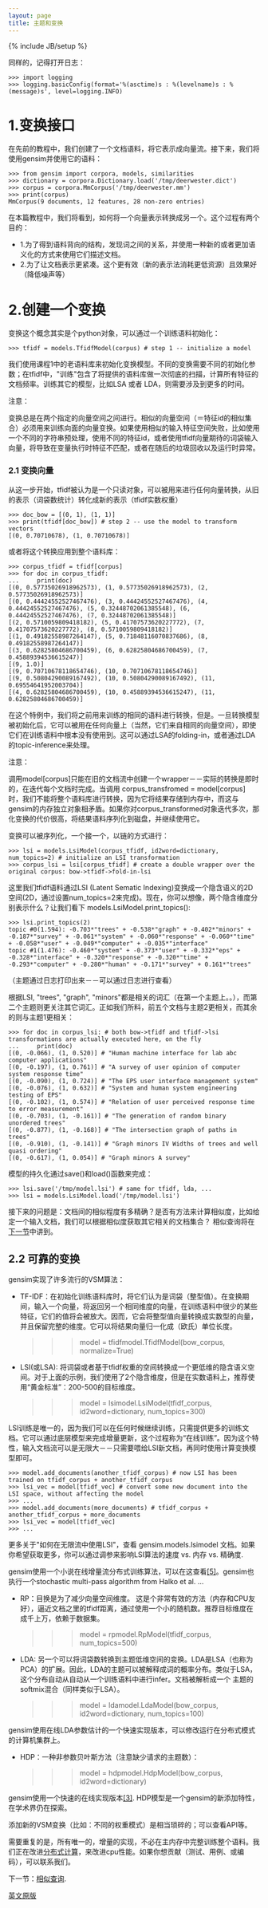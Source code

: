 ```yaml
---
layout: page
title: 主题和变换 
---
```

{% include JB/setup %}

同样的，记得打开日志：

    >>> import logging
    >>> logging.basicConfig(format='%(asctime)s : %(levelname)s : %(message)s', level=logging.INFO)

# 1.变换接口

在先前的教程中，我们创建了一个文档语料，将它表示成向量流。接下来，我们将使用gensim并使用它的语料：

    >>> from gensim import corpora, models, similarities
    >>> dictionary = corpora.Dictionary.load('/tmp/deerwester.dict')
    >>> corpus = corpora.MmCorpus('/tmp/deerwester.mm')
    >>> print(corpus)
    MmCorpus(9 documents, 12 features, 28 non-zero entries)

在本篇教程中，我们将看到，如何将一个向量表示转换成另一个。这个过程有两个目的：

- 1.为了得到语料背向的结构，发现词之间的关系，并使用一种新的或者更加语义化的方式来使用它们描述文档。
- 2.为了让文档表示更紧凑。这个更有效（新的表示法消耗更低资源）且效果好（降低噪声等）

# 2.创建一个变换

变换这个概念其实是个python对象，可以通过一个训练语料初始化：

    >>> tfidf = models.TfidfModel(corpus) # step 1 -- initialize a model

我们使用课程1中的老语料库来初始化变换模型。不同的变换需要不同的初始化参数；在tfidf中，"训练"包含了将提供的语料库做一次彻底的扫描，计算所有特征的文档频率。训练其它的模型，比如LSA 或者 LDA，则需要涉及到更多的时间。

注意：

变换总是在两个指定的向量空间之间进行。相似的向量空间（＝特征id的相似集合）必须用来训练向面的向量变换。如果使用相似的输入特征空间失败，比如使用一个不同的字符串预处理，使用不同的特征id，或者使用tfidf向量期待的词袋输入向量，将导致在变量执行时特征不匹配，或者在随后的垃圾回收以及运行时异常。

### 2.1 变换向量

从这一步开始，tfidf被认为是一个只读对象，可以被用来进行任何向量转换，从旧的表示（词袋数统计）转化成新的表示（tfidf实数权重）

    >>> doc_bow = [(0, 1), (1, 1)]
    >>> print(tfidf[doc_bow]) # step 2 -- use the model to transform vectors
    [(0, 0.70710678), (1, 0.70710678)]

或者将这个转换应用到整个语料库：

    >>> corpus_tfidf = tfidf[corpus]
    >>> for doc in corpus_tfidf:
    ...     print(doc)
    [(0, 0.57735026918962573), (1, 0.57735026918962573), (2, 0.57735026918962573)]
    [(0, 0.44424552527467476), (3, 0.44424552527467476), (4, 0.44424552527467476), (5, 0.32448702061385548), (6, 0.44424552527467476), (7, 0.32448702061385548)]
    [(2, 0.5710059809418182), (5, 0.41707573620227772), (7, 0.41707573620227772), (8, 0.5710059809418182)]
    [(1, 0.49182558987264147), (5, 0.71848116070837686), (8, 0.49182558987264147)]
    [(3, 0.62825804686700459), (6, 0.62825804686700459), (7, 0.45889394536615247)]
    [(9, 1.0)]
    [(9, 0.70710678118654746), (10, 0.70710678118654746)]
    [(9, 0.50804290089167492), (10, 0.50804290089167492), (11, 0.69554641952003704)]
    [(4, 0.62825804686700459), (10, 0.45889394536615247), (11, 0.62825804686700459)]

在这个特例中，我们将之前用来训练的相同的语料进行转换，但是。一旦转换模型被初始化后，它可以被用在任何向量上（当然，它们来自相同的向量空间），即使它们在训练语料中根本没有使用到。这可以通过LSA的folding-in，或者通过LDA的topic-inference来处理。

注意：

调用model[corpus]只能在旧的文档流中创建一个wrapper－－实际的转换是即时的，在迭代每个文档时完成。当调用 corpus_transfromed = model[corpus] 时，我们不能将整个语料库进行转换，因为它将结果存储到内存中，而这与gensim的内存独立对象相矛盾。如果你对corpus_transformed对象迭代多次，那化变换的代价很高，将结果语料序列化到磁盘，并继续使用它。

变换可以被序列化，一个接一个，以链的方式进行：

    >>> lsi = models.LsiModel(corpus_tfidf, id2word=dictionary, num_topics=2) # initialize an LSI transformation
    >>> corpus_lsi = lsi[corpus_tfidf] # create a double wrapper over the original corpus: bow->tfidf->fold-in-lsi

这里我们tfidf语料通过LSI (Latent Sematic Indexing)变换成一个隐含语义的2D空间(2D，通过设置num_topics=2来完成)。现在，你可以想像，两个隐含维度分别表示什么？让我们看下 models.LsiModel.print_topics(): 

    >>> lsi.print_topics(2)
    topic #0(1.594): -0.703*"trees" + -0.538*"graph" + -0.402*"minors" + -0.187*"survey" + -0.061*"system" + -0.060*"response" + -0.060*"time" + -0.058*"user" + -0.049*"computer" + -0.035*"interface"
    topic #1(1.476): -0.460*"system" + -0.373*"user" + -0.332*"eps" + -0.328*"interface" + -0.320*"response" + -0.320*"time" + -0.293*"computer" + -0.280*"human" + -0.171*"survey" + 0.161*"trees"

（主题通过日志打印出来－－可以通过日志进行查看）

根据LSI, "trees", "graph", "minors"都是相关的词汇（在第一个主题上。。），而第二个主题则更关注其它词汇。正如我们所料，前五个文档与主题2更相关，而其余的则与主题1更相关：

    >>> for doc in corpus_lsi: # both bow->tfidf and tfidf->lsi transformations are actually executed here, on the fly
    ...     print(doc)
    [(0, -0.066), (1, 0.520)] # "Human machine interface for lab abc computer applications"
    [(0, -0.197), (1, 0.761)] # "A survey of user opinion of computer system response time"
    [(0, -0.090), (1, 0.724)] # "The EPS user interface management system"
    [(0, -0.076), (1, 0.632)] # "System and human system engineering testing of EPS"
    [(0, -0.102), (1, 0.574)] # "Relation of user perceived response time to error measurement"
    [(0, -0.703), (1, -0.161)] # "The generation of random binary unordered trees"
    [(0, -0.877), (1, -0.168)] # "The intersection graph of paths in trees"
    [(0, -0.910), (1, -0.141)] # "Graph minors IV Widths of trees and well quasi ordering"
    [(0, -0.617), (1, 0.054)] # "Graph minors A survey"

模型的持久化通过save()和load()函数来完成：

    >>> lsi.save('/tmp/model.lsi') # same for tfidf, lda, ...
    >>> lsi = models.LsiModel.load('/tmp/model.lsi')

接下来的问题是：文档间的相似程度有多精确？是否有方法来计算相似度，比如给定一个输入文档，我们可以根据相似度获取其它相关的文档集合？ 相似查询将在[下一节]()中讲到。

## 2.2 可靠的变换

gensim实现了许多流行的VSM算法：

- TF-IDF：在初始化训练语料库时，将它们认为是词袋（整型值）。在变换期间，输入一个向量，将返回另一个相同维度的向量，在训练语料中很少的某些特征，它们的值将会被放大。因而，它会将整型值向量转换成实数型的向量，并且保留完整的维度。它可以将结果向量归一化成（欧氏）单位长度。
    
    

    >>> model = tfidfmodel.TfidfModel(bow_corpus, normalize=True)
    
- LSI(或LSA): 将词袋或者基于tfidf权重的空间转换成一个更低维的隐含语义空间。对于上面的示例，我们使用了2个隐含维度，但是在实数语料上，推荐使用“黄金标准”：200-500的目标维度。
    
    >>> model = lsimodel.LsiModel(tfidf_corpus, id2word=dictionary, num_topics=300)
    
LSI训练是唯一的，因为我们可以在任何时候继续训练，只需提供更多的训练文档。它可以通过底层模型来完成增量更新，这个过程称为“在线训练”。因为这个特性，输入文档流可以是无限大－－只需要喂给LSI新文档，再同时使用计算变换模型即可。

    >>> model.add_documents(another_tfidf_corpus) # now LSI has been trained on tfidf_corpus + another_tfidf_corpus
    >>> lsi_vec = model[tfidf_vec] # convert some new document into the LSI space, without affecting the model
    >>> ...
    >>> model.add_documents(more_documents) # tfidf_corpus + another_tfidf_corpus + more_documents
    >>> lsi_vec = model[tfidf_vec]
    >>> ...

更多关于"如何在无限流中使用LSI"，查看 gensim.models.lsimodel 文档。如果你希望获取更多，你可以通过调参来影响LSI算法的速度 vs. 内存 vs. 精确度.

gensim使用一个小说在线增量流分布式训练算法，可以在这查看[[5]](http://radimrehurek.com/gensim/tut2.html#id10)。gensim也执行一个stochastic multi-pass algorithm from Halko et al. ...

- RP：目换是为了减少向量空间维度。 这是个非常有效的方法（内存和CPU友好），逼近文档之里的tfidf距离，通过使用一个小的随机数。推荐目标维度在成千上万，依赖于数据集。

    >>> model = rpmodel.RpModel(tfidf_corpus, num_topics=500)

- LDA: 另一个可以将词袋数转换到主题低维空间的变换。LDA是LSA（也称为PCA）的扩展。因此，LDA的主题可以被解释成词的概率分布。类似于LSA，这个分布自动从自动从一个训练语料中进行infer。文档被解析成一个 主题的softmix混合（同样类似于LSA）。

    >>> model = ldamodel.LdaModel(bow_corpus, id2word=dictionary, num_topics=100)

gensim使用在线LDA参数估计的一个快速实现版本，可以修改运行在分布式模式的计算机集群上。

- HDP：一种非参数贝叶斯方法（注意缺少请求的主题数）：

    >>> model = hdpmodel.HdpModel(bow_corpus, id2word=dictionary)

gensim使用一个快速的在线实现版本[[3]](http://radimrehurek.com/gensim/tut2.html#id8). HDP模型是一个gensim的新添加特性，在学术界仍在探索。

添加新的VSM变换（比如：不同的权重模式）是相当琐碎的；可以查看API等。

需要重复的是，所有唯一的，增量的实现，不必在主内存中完整训练整个语料。我们正在改进[分布式计算](http://radimrehurek.com/gensim/distributed.html)，来改进cpu性能。如果你想贡献（测试、用例、或编码），可以联系我们。

下一节：[相似查询](http://d0evi1.github.io/gensim/tut3).

[英文原版](http://radimrehurek.com/gensim/tut2.html)
